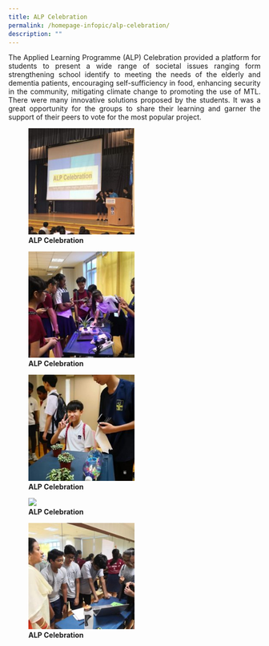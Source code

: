 ```yaml
---
title: ALP Celebration
permalink: /homepage-infopic/alp-celebration/
description: ""
---
```

<p style="text-align: justify;"> The Applied Learning Programme (ALP) Celebration provided a platform for students to present a wide range of societal issues ranging form strengthening school identify to meeting the needs of the elderly and dementia patients, encouraging self-sufficiency in food, enhancing security in the community, mitigating climate change to promoting the use of MTL. There were many innovative solutions proposed by the students. It was a great opportunity for the groups to share their learning and garner the support of their peers to vote for the most popular project.</p>

<figure>
	<a href="/images/ALP%20Celebration/007-Ee-Leng-Elaine-Seah-250x250.jpg" target = "_blank"> <img src="/images/ALP%20Celebration/007-Ee-Leng-Elaine-Seah-250x250.jpg"
     style="width:50%"></a>
<figcaption>
	<strong> ALP Celebration </strong>
	</figcaption>
</figure>

<figure>
	<a href="/images/ALP%20Celebration/039-Ee-Leng-Elaine-Seah-250x250.jpg" target = "_blank"> <img src="/images/ALP%20Celebration/039-Ee-Leng-Elaine-Seah-250x250.jpg"
     style="width:50%"></a>
<figcaption>
	<strong> ALP Celebration </strong>
	</figcaption>
</figure>

<figure>
	<a href="/images/ALP%20Celebration/040-Ee-Leng-Elaine-Seah-250x250.jpg" target = "_blank"> <img src="/images/ALP%20Celebration/040-Ee-Leng-Elaine-Seah-250x250.jpg"
     style="width:50%"></a>
<figcaption>
	<strong> ALP Celebration </strong>
	</figcaption>
</figure>

<figure>
	<a href="/images/ALP%20Celebration/041-Ee-Leng-Elaine-Seah-250x250.jpg" target = "_blank"> <img src="/images/ALP%20Celebration/041-Ee-Leng-Elaine-Seah-250x250.jpg"
     style="width:50%"></a>
<figcaption>
	<strong> ALP Celebration </strong>
	</figcaption>
</figure>

<figure>
	<a href="/images/ALP%20Celebration/042-Ee-Leng-Elaine-Seah-250x250.jpg" target = "_blank"> <img src="/images/ALP%20Celebration/042-Ee-Leng-Elaine-Seah-250x250.jpg"
     style="width:50%"></a>
<figcaption>
	<strong> ALP Celebration </strong>
	</figcaption>
</figure>